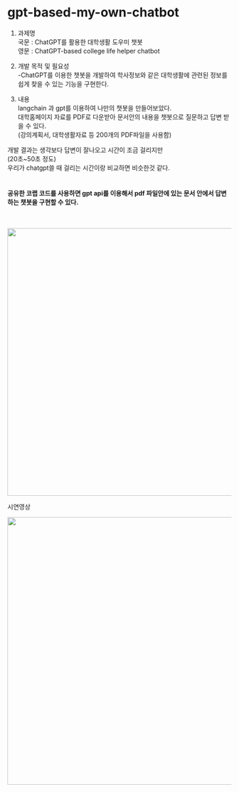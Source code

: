 # gpt-based-my-own-chatbot

1. 과제명 <br>
   국문 : ChatGPT를 활용한 대학생활 도우미 챗봇 <br>
   영문 : ChatGPT-based college life helper chatbot <br>

2. 개발 목적 및 필요성<br>
-ChatGPT를 이용한 챗봇을 개발하여 학사정보와 같은 대학생활에 관련된 정보를 
   쉽게 찾을 수 있는 기능을 구현한다.

3. 내용 <br>
langchain 과 gpt를 이용하여 나만의 챗봇을 만들어보았다. <br>
대학홈페이지 자료를 PDF로 다운받아 문서안의 내용을 챗봇으로 질문하고 답변 받을 수 있다. <br>
(강의계획서, 대학생활자료 등 200개의 PDF파일을 사용함)<br>

개발 결과는 생각보다 답변이 잘나오고 시간이 조금 걸리지만 <br>
(20초~50초 정도)<br>
우리가 chatgpt쓸 때 걸리는 시간이랑 비교하면 비슷한것 같다.<br>
<br>
<h4>공유한 코랩 코드를 사용하면 gpt api를 이용해서 pdf 파일안에 있는 문서 안에서 답변하는 챗봇을 구현할 수 있다. </h4>
<br>

<p align="left">
  <img src="https://github.com/hanilRyoo/gpt-based-my-own-chatbot/assets/144669881/9186a978-9ae1-4916-a1cf-23afa03d15b6" width="600">
</p>

시연영상 <br>

<p align="left">
  <img src="https://github.com/hanilRyoo/gpt-based-my-own-chatbot/assets/144669881/e1fdd786-1f5a-47d1-94f0-d11c633e3b95" height="600">
</p>

